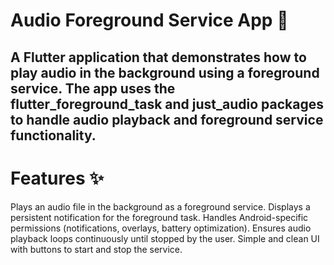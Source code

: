 # Audio Foreground Service App 🎵
## A Flutter application that demonstrates how to play audio in the background using a foreground service. The app uses the flutter_foreground_task and just_audio packages to handle audio playback and foreground service functionality.

# Features ✨
Plays an audio file in the background as a foreground service.
Displays a persistent notification for the foreground task.
Handles Android-specific permissions (notifications, overlays, battery optimization).
Ensures audio playback loops continuously until stopped by the user.
Simple and clean UI with buttons to start and stop the service.
